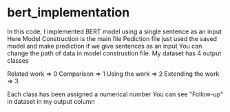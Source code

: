 # bert_implementation
In this code, I implemented BERT model using a single sentence as an input
Here Model Construction is the main file
Pediction file just used the saved model and make prediction if we give sentences as an input
You can change the path of data in model construstion file. My dataset has 4 output classes

Related work => 0
Comparison => 1
Using the work => 2
Extending the work => 3

Each class has been assigned a numerical number
You can see "Follow-up" in dataset in my output column
